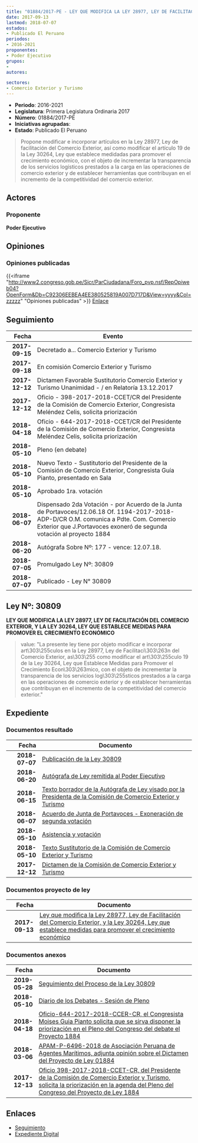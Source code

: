 ```yaml
---
title: "01884/2017-PE - LEY QUE MODIFICA LA LEY 28977, LEY DE FACILITACIÓN DEL COMERCIO EXTERIOR, Y LA LEY 30264, LEY QUE ESTABLECE MEDIDAS PARA PROMOVER EL CRECIMIENTO ECONÓMICO"
date: 2017-09-13
lastmod: 2018-07-07
estados:
- Publicado El Peruano
periodos:
- 2016-2021
proponentes:
- Poder Ejecutivo
grupos:
- 
autores:

sectores:
- Comercio Exterior y Turismo
---
```

- **Periodo**: 2016-2021
- **Legislatura**: Primera Legislatura Ordinaria 2017
- **Número**: 01884/2017-PE
- **Iniciativas agrupadas**: 
- **Estado**: Publicado El Peruano

> Propone modificar e incorporar artículos en la Ley 28977, Ley de facilitación del Comercio Exterior, así como modificar el artículo 19 de la Ley 30264, Ley que establece medidadas para promover el crecimiento económico, con el objeto de incrementar la transparencia de los servicios logísticos prestados a la carga en las operaciones de comercio exterior y de establecer herramientas que contribuyan en el incremento de la competitividad del comercio exterior.


## Actores

### Proponente

**Poder Ejecutivo**

## Opiniones

### Opiniones publicadas

{{<iframe "http://www2.congreso.gob.pe/Sicr/ParCiudadana/Foro_pvp.nsf/RepOpiweb04?OpenForm&Db=C92306EEBEA4EE380525819A007D717D&View=yyyy&Col=zzzzz" "Opiniones publicadas" >}}
[Enlace](http://www2.congreso.gob.pe/Sicr/ParCiudadana/Foro_pvp.nsf/RepOpiweb04?OpenForm&Db=C92306EEBEA4EE380525819A007D717D&View=yyyy&Col=zzzzz)


## Seguimiento

| Fecha | Evento |
|------:|--------|
| **2017-09-15** | Decretado a... Comercio Exterior y Turismo |
| **2017-09-18** | En comisión Comercio Exterior y Turismo |
| **2017-12-12** | Dictamen Favorable Sustitutorio Comercio Exterior y Turismo Unanimidad - / en Relatoría 13.12.2017 |
| **2017-12-12** | Oficio - 398-2017-2018-CCET/CR del Presidente de la Comisión de Comercio Exterior, Congresista Meléndez Celis, solicita priorización |
| **2018-04-18** | Oficio - 644-2017-2018-CCET/CR del Presidente de la Comisión de Comercio Exterior, Congresista Meléndez Celis, solicita priorización |
| **2018-05-10** | Pleno (en debate) |
| **2018-05-10** | Nuevo Texto - Sustitutorio del Presidente de la Comisión de Comercio Exterior, Congresista Guía Pianto, presentado en Sala |
| **2018-05-10** | Aprobado 1ra. votación |
| **2018-06-07** | Dispensado 2da Votación - por Acuerdo de la Junta de Portavoces/12.06.18 Of. 1194-2017-2018-ADP-D/CR O.M. comunica a Pdte. Com. Comercio Exterior que J.Portavoces exoneró de segunda votación al proyecto 1884 |
| **2018-06-20** | Autógrafa Sobre Nº: 177 - vence: 12.07.18. |
| **2018-07-05** | Promulgado Ley Nº: 30809 |
| **2018-07-07** | Publicado - Ley N° 30809 |

## Ley Nº: 30809

**LEY QUE MODIFICA LA LEY 28977, LEY DE FACILITACIÓN DEL COMERCIO EXTERIOR, Y LA LEY 30264, LEY QUE ESTABLECE MEDIDAS PARA PROMOVER EL CRECIMIENTO ECONÓMICO**

> value: "La presente ley tiene por objeto modificar e incorporar art\303\255culos en la Ley 28977, Ley de Facilitaci\303\263n del Comercio Exterior, as\303\255 como modificar el art\303\255culo 19 de la Ley 30264, Ley que Establece Medidas para Promover el Crecimiento Econ\303\263mico, con el objeto de incrementar la transparencia de los servicios log\303\255sticos prestados a la carga en las operaciones de comercio exterior y de establecer herramientas que contribuyan en el incremento de la competitividad del comercio exterior."


## Expediente

### Documentos resultado

| Fecha | Documento |
|------:|-----------|
| **2018-07-07** | [Publicación de la Ley 30809](http://www.leyes.congreso.gob.pe/Documentos/2016_2021/ADLP/Normas_Legales/30809-LEY.pdf) |
| **2018-06-20** | [Autógrafa de Ley remitida al Poder Ejecutivo](http://www.leyes.congreso.gob.pe/Documentos/2016_2021/ADLP/Texto_Aprobado/AU0188420180620.pdf) |
| **2018-06-15** | [Texto borrador de la Autógrafa de Ley visado por la Presidenta de la Comisión de Comercio Exterior y Turismo](http://www.leyes.congreso.gob.pe/Documentos/2016_2021/Texto_Borrador_de_Autografa/BAU0188420180615.pdf) |
| **2018-06-07** | [Acuerdo de Junta de Portavoces - Exoneración de segunda votación](http://www.leyes.congreso.gob.pe/Documentos/2016_2021/Acuerdos/Junta_Portavoces/AJP0188420180607.pdf) |
| **2018-05-10** | [Asistencia y votación](http://www.leyes.congreso.gob.pe/Documentos/2016_2021/Asistencia_y_Votacion/Proyectos_de_Ley/AV0188420180510.pdf) |
| **2018-05-10** | [Texto Sustitutorio de la Comisión de Comercio Exterior y Turismo](http://www.leyes.congreso.gob.pe/Documentos/2016_2021/Texto_Sustitutorio/Proyectos_de_Ley/TS0188420180510.pdf) |
| **2017-12-12** | [Dictamen de la Comisión de Comercio Exterior y Turismo](http://www.leyes.congreso.gob.pe/Documentos/2016_2021/Dictamenes/Proyectos_de_Ley/01884DC03MAY20171212.pdf) |

### Documentos proyecto de ley

| Fecha | Documento |
|------:|-----------|
| **2017-09-13** | [Ley que modifica la Ley 28977, Ley de Facilitación del Comercio Exterior, y la Ley 30264, Ley que establece medidas para promover el crecimiento económico](http://www.leyes.congreso.gob.pe/Documentos/2016_2021/Proyectos_de_Ley_y_de_Resoluciones_Legislativas/PL0188420170913..pdf) |

### Documentos anexos

| Fecha | Documento |
|------:|-----------|
| **2019-05-28** | [Seguimiento del Proceso de la Ley 30809](http://www.leyes.congreso.gob.pe/Documentos/2016_2021/Seguimiento_de_Proyectos_de_Ley/01884PL20190528.pdf) |
| **2018-05-10** | [Diario de los Debates - Sesión de Pleno](http://www.leyes.congreso.gob.pe/Documentos/2016_2021/ADLP/Diario_Debates/30809-TDD.pdf) |
| **2018-04-18** | [Oficio-644-2017-2018-CCER-CR, el Congresista Moises Guia Pianto solicita que se sirva disponer la priorización en el Pleno del Congreso del debate el Proyecto 1884](http://www.leyes.congreso.gob.pe/Documentos/2016_2021/Oficios/Congresistas/OFICIO-644-2017-2018-CCET-CR.pdf) |
| **2018-03-06** | [APAM-P-6496-2018 de Asociación Peruana de Agentes Marítimos, adjunta opinión sobre el Dictamen del Proyecto de Ley 01884](http://www.leyes.congreso.gob.pe/Documentos/2016_2021/Oficios/Otras_Instituciones/APAM-P-6496-2018.pdf) |
| **2017-12-13** | [Oficio 398-2017-2018-CCET-CR, del Presidente de la Comisión de Comercio Exterior y Turismo, solicita la priorización en la agenda del Pleno del Congreso del Proyecto de Ley 1884](http://www.leyes.congreso.gob.pe/Documentos/2016_2021/Oficios/Comisiones_Ordinarias/OFICIO-398-2017-2018-CCET-CR.pdf) |

## Enlaces

- [Seguimiento](http://www2.congreso.gob.pe/Sicr/TraDocEstProc/CLProLey2016.nsf/f7fff46988ca05b1052578e100829cc7/52101e9d958e99710525819a007d7721?OpenDocument)
- [Expediente Digital](http://www2.congreso.gob.pe/Sicr/TraDocEstProc/Expvirt_2011.nsf/visbusqptramdoc1621/01884?opendocument)

